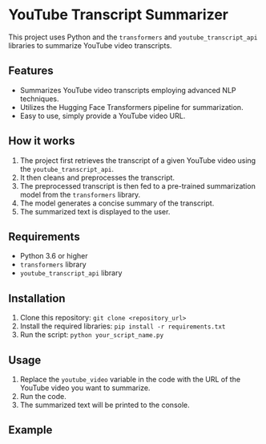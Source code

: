 # YouTube Transcript Summarizer

This project uses Python and the `transformers` and `youtube_transcript_api` libraries to summarize YouTube video transcripts. 

## Features

* Summarizes YouTube video transcripts employing advanced NLP techniques.
* Utilizes the Hugging Face Transformers pipeline for summarization.
* Easy to use, simply provide a YouTube video URL.


## How it works

1. The project first retrieves the transcript of a given YouTube video using the `youtube_transcript_api`.
2. It then cleans and preprocesses the transcript.
3. The preprocessed transcript is then fed to a pre-trained summarization model from the `transformers` library.
4. The model generates a concise summary of the transcript.
5. The summarized text is displayed to the user.


## Requirements

* Python 3.6 or higher
* `transformers` library
* `youtube_transcript_api` library

## Installation

1. Clone this repository: `git clone <repository_url>`
2. Install the required libraries: `pip install -r requirements.txt`
3. Run the script: `python your_script_name.py`

## Usage

1. Replace the `youtube_video` variable in the code with the URL of the YouTube video you want to summarize.
2. Run the code.
3. The summarized text will be printed to the console.

## Example
